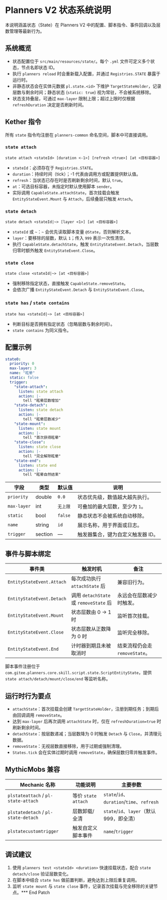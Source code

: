 # Planners V2 状态系统说明

本说明涵盖状态（State）在 Planners V2 中的配置、脚本指令、事件回调以及层数管理等最新行为。

## 系统概览

- 状态配置位于 `src/main/resources/state/`。每个 `.yml` 文件可定义多个状态，节点名即状态 ID。
- 执行 `planners reload` 时会重新载入配置，并通过 `Registries.STATE` 暴露于运行时。
- 非静态状态会在实体元数据 `pl.state.<id>` 下维护 `TargetStateHolder`，记录层数与剩余时间；静态状态 (`static: true`) 视为常驻，不会被系统移除。
- 状态支持叠层，可通过 `max-layer` 限制上限；超过上限时仅根据 `refreshDuration` 决定是否刷新时间。

## Kether 指令

所有 `state` 指令均注册在 `planners-common` 命名空间，脚本中可直接调用。

### `state attach`

```kether
state attach <stateId> [duration <-1>] [refresh <true>] [at <目标容器>]
```

- `stateId`：必须存在于 `Registries.STATE`。
- `duration`：持续时间（tick）；-1 代表由调用方或配置提供默认值。
- `refresh`：当状态已存在时是否刷新剩余时间，默认 `true`。
- `at`：可选目标容器，未指定时默认使用脚本 `sender`。
- 实际调用 `CapableState.attachState`，首次挂载会触发 `EntityStateEvent.Mount` 与 `Attach`，后续叠层只触发 `Attach`。

### `state detach`

```kether
state detach <stateId|~> [layer <1>] [at <目标容器>]
```

- `stateId` 或 `~`：`~` 会优先读取脚本变量 `@State`，否则解析文本。
- `layer`：要移除的层数，默认 `1`；传入 `999` 表示一次性清空。
- 执行 `CapableState.detachState`，触发 `EntityStateEvent.Detach`，当层数归零时额外触发 `EntityStateEvent.Close`。

### `state close`

```kether
state close <stateId|~> [at <目标容器>]
```

- 强制移除指定状态，直接触发 `CapableState.removeState`。
- 会依次广播 `EntityStateEvent.Detach` 与 `EntityStateEvent.Close`。

### `state has` / `state contains`

```kether
state has <stateId|~> [at <目标容器>]
```

- 判断目标是否拥有指定状态（忽略层数与剩余时间）。
- `state contains` 为同义指令。

## 配置示例

```yaml
state0:
  priority: 0
  max-layer: 3
  name: "眩晕"
  static: false
  trigger:
    "state-attach":
      listen: state attach
      action: |-
        tell "眩晕层数增加"
    "state-detach":
      listen: state detach
      action: |-
        tell "眩晕层数减少"
    "state-mount":
      listen: state mount
      action: |-
        tell "首次获得眩晕"
    "state-close":
      listen: state close
      action: |-
        tell "完全解除眩晕"
    "state-end":
      listen: state end
      action: |-
        tell "眩晕自然结束"
```

| 字段        | 类型   | 默认值   | 说明                                   |
|-------------|--------|----------|----------------------------------------|
| `priority`  | double | `0.0`    | 状态优先级，数值越大越先执行。         |
| `max-layer` | int    | `无上限` | 可叠加的最大层数，至少为 `1`。         |
| `static`    | bool   | `false`  | 静态状态不会被系统自动移除。           |
| `name`      | string | `id`     | 展示名称，用于界面或日志。             |
| `trigger`   | section| —        | 触发器集合，键为自定义触发器 ID。     |

## 事件与脚本绑定

| 事件类                         | 触发时机                                 | 备注                       |
|--------------------------------|------------------------------------------|----------------------------|
| `EntityStateEvent.Attach`      | 每次成功执行 `attachState` 后            | 兼容旧行为。               |
| `EntityStateEvent.Detach`      | 调用 `detachState` 或 `removeState` 后   | 永远会在层数减少时触发。   |
| `EntityStateEvent.Mount`       | 状态层数由 0 → 1 时                      | 监听首次挂载。             |
| `EntityStateEvent.Close`       | 状态层数从正数降为 0 时                  | 监听完全移除。             |
| `EntityStateEvent.End`         | 计时器到期且未被取消时                   | 结束流程仍会走 `removeState`。 |

脚本事件注册位于 `com.gitee.planners.core.skill.script.state.ScriptEntityState`，提供 `state attach/detach/mount/close/end` 等监听名称。

## 运行时行为要点

- `attachState`：首次挂载会创建 `TargetStateHolder`，注册到期任务；到期后由回调调用 `removeState`。
- 达到 `max-layer` 后再次调用 `attachState` 时，仅在 `refreshDuration=true` 时刷新剩余时间。
- `detachState`：按层数递减；当层数降为 0 时触发 `Detach` 与 `Close`，并清理元数据。
- `removeState`：无视层数直接移除，用于过期或强制清理。
- `States.tick` 会在实体过期时调用 `removeState`，确保层数归零并触发事件。

## MythicMobs 兼容

| Mechanic 名称                       | 功能说明           | 主要参数                                   |
|------------------------------------|--------------------|--------------------------------------------|
| `plstateattach` / `pl-state-attach` | 等价 `state attach` | `state`/`id`、`duration`/`time`、`refresh` |
| `plstatedetach` / `pl-state-detach` | 层数卸载/全清      | `state`/`id`、`layer`（默认 999，即全清）  |
| `plstatecustomtrigger`             | 触发自定义脚本事件 | `name`/`trigger`                            |

## 调试建议

1. 使用 `planners test <stateId> <duration>` 快速挂载状态，配合 `state detach/close` 验证层数变化。
2. 在脚本中结合 `state has` 做前置判断，避免达到上限后重复调用。
3. 监听 `state mount` 与 `state close` 事件，记录首次挂载与完全移除的关键节点。*** End Patch

